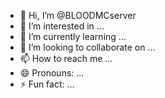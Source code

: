- 👋 Hi, I’m @BLOODMCserver
- 👀 I’m interested in ...
- 🌱 I’m currently learning ...
- 💞️ I’m looking to collaborate on ...
- 📫 How to reach me ...
- 😄 Pronouns: ...
- ⚡ Fun fact: ...

<!---
BLOODMCserver/BLOODMCserver is a ✨ special ✨ repository because its `README.md` (this file) appears on your GitHub profile.
You can click the Preview link to take a look at your changes.
--->
